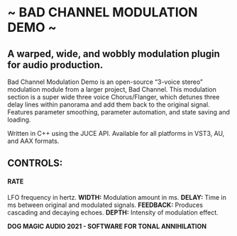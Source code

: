 # ~ BAD CHANNEL MODULATION DEMO ~
 
## A warped, wide, and wobbly modulation plugin for audio production.


Bad Channel Modulation Demo is an open-source “3-voice stereo” modulation module from a larger project, Bad Channel. This modulation section is a super wide three voice Chorus/Flanger, which detunes three delay lines within panorama and add them back to the original signal. Features parameter smoothing, parameter automation, and state saving and loading.

Written in C++ using the JUCE API. Available for all platforms in VST3, AU, and AAX formats.

## CONTROLS:
#### RATE ####
LFO frequency in hertz.
**WIDTH:**
Modulation amount in ms.
**DELAY:**
Time in ms between original and modulated signals.
**FEEDBACK:**
Produces cascading and decaying echoes.
**DEPTH:**
Intensity of modulation effect.

**DOG MAGIC AUDIO 2021 - SOFTWARE FOR TONAL ANNIHILATION**

